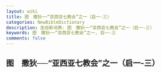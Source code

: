 ```yaml
---
layout: wiki
title: 图　撒狄──“亚西亚七教会”之一（启一-三）
categories: NewBibleDictionary
description: 圣经新词典: 图　撒狄──“亚西亚七教会”之一（启一-三）
keywords: 图　撒狄──“亚西亚七教会”之一, 启一-三
comments: false
---
```


## 图　撒狄──“亚西亚七教会”之一（启一-三）












